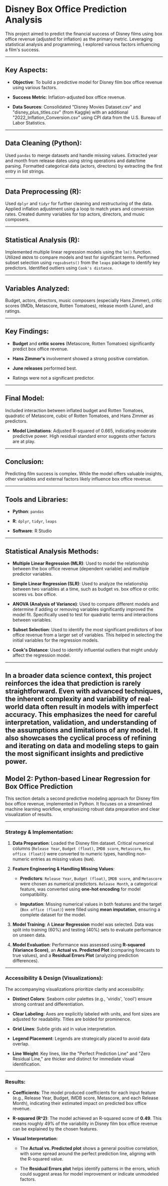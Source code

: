 # **Disney Box Office Prediction Analysis**

This project aimed to predict the financial success of Disney films using box office revenue (adjusted for inflation) as the primary metric. Leveraging statistical analysis and programming, I explored various factors influencing a film's success.

---

## **Key Aspects:**

* **Objective**: To build a predictive model for Disney film box office revenue using various factors.

* **Success Metric**: Inflation-adjusted box office revenue.

* **Data Sources**: Consolidated "Disney Movies Dataset.csv" and "disney_plus_titles.csv" (from Kaggle) with an additional "2022_Inflation_Conversion.csv" using CPI data from the U.S. Bureau of Labor Statistics.

---

## **Data Cleaning (Python):**

Used `pandas` to merge datasets and handle missing values. Extracted year and month from release dates using string operations and date/time parsing. Formatted categorical data (actors, directors) by extracting the first entry in list strings.

---

## **Data Preprocessing (R):**

Used `dplyr` and `tidyr` for further cleaning and restructuring of the data. Applied inflation adjustment using a loop to match years and conversion rates. Created dummy variables for top actors, directors, and music composers.

---

## **Statistical Analysis (R):**

Implemented multiple linear regression models using the `lm()` function. Utilized `ANOVA` to compare models and test for significant terms. Performed subset selection using `regsubsets()` from the `leaps` package to identify key predictors. Identified outliers using `Cook's distance`.

---

## **Variables Analyzed:**

Budget, actors, directors, music composers (especially Hans Zimmer), critic scores (IMDb, Metascore, Rotten Tomatoes), release month (June), and ratings.

---

## **Key Findings:**

* **Budget** and **critic scores** (Metascore, Rotten Tomatoes) significantly predict box office revenue.

* **Hans Zimmer's** involvement showed a strong positive correlation.

* **June releases** performed best.

* Ratings were not a significant predictor.

---

## **Final Model:**

Included interaction between inflated budget and Rotten Tomatoes, quadratic of Metascore, cubic of Rotten Tomatoes, and Hans Zimmer as predictors.

* **Model Limitations**: Adjusted R-squared of 0.665, indicating moderate predictive power. High residual standard error suggests other factors are at play.

---

## **Conclusion:**

Predicting film success is complex. While the model offers valuable insights, other variables and external factors likely influence box office revenue.

---

## **Tools and Libraries:**

* **Python**: `pandas`

* **R**: `dplyr`, `tidyr`, `leaps`

* **Software**: R Studio

---

## **Statistical Analysis Methods:**

* **Multiple Linear Regression (MLR)**: Used to model the relationship between the box office revenue (dependent variable) and multiple predictor variables.

* **Simple Linear Regression (SLR)**: Used to analyze the relationship between two variables at a time, such as budget vs. box office or critic scores vs. box office.

* **ANOVA (Analysis of Variance)**: Used to compare different models and determine if adding or removing variables significantly improved the model fit. Specifically used to test for quadratic terms and interactions between variables.

* **Subset Selection**: Used to identify the most significant predictors of box office revenue from a larger set of variables. This helped in selecting the initial variables for the regression models.

* **Cook's Distance**: Used to identify influential outliers that might unduly affect the regression model.

---

In a broader data science context, this project reinforces the idea that prediction is rarely straightforward. Even with advanced techniques, the inherent complexity and variability of real-world data often result in models with imperfect accuracy. This emphasizes the need for careful interpretation, validation, and understanding of the assumptions and limitations of any model. It also showcases the cyclical process of refining and iterating on data and modeling steps to gain the most significant insights and predictive power.
-----------------------------------------------------------------------------------------------------------------------------------------------------------------------
## **Model 2: Python-based Linear Regression for Box Office Prediction**

This section details a second predictive modeling approach for Disney film box office revenue, implemented in Python. It focuses on a streamlined machine learning workflow, emphasizing robust data preparation and clear visualization of results.

---

### **Strategy & Implementation:**

1.  **Data Preparation**: Loaded the Disney film dataset. Critical numerical columns (`Release Year`, `Budget (float)`, `IMDB score`, `Metascore`, `Box office (float)`) were converted to numeric types, handling non-numeric entries as missing values (`NaN`).

2.  **Feature Engineering & Handling Missing Values**:

    * **Predictors**: `Release Year`, `Budget (float)`, `IMDB score`, and `Metascore` were chosen as numerical predictors. `Release Month`, a categorical feature, was converted using **one-hot encoding** for model compatibility.

    * **Imputation**: Missing numerical values in both features and the target (`Box office (float)`) were filled using **mean imputation**, ensuring a complete dataset for the model.

3.  **Model Training**: A **Linear Regression** model was selected. Data was split into training (60%) and testing (40%) sets to evaluate performance on unseen data.

4.  **Model Evaluation**: Performance was assessed using **R-squared (Variance Score)**, an **Actual vs. Predicted Plot** (comparing forecasts to true values), and a **Residual Errors Plot** (analyzing prediction differences).

---

### **Accessibility & Design (Visualizations):**

The accompanying visualizations prioritize clarity and accessibility:

* **Distinct Colors**: Seaborn color palettes (e.g., 'viridis', 'cool') ensure strong contrast and differentiation.

* **Clear Labeling**: Axes are explicitly labeled with units, and font sizes are adjusted for readability. Titles are bolded for prominence.

* **Grid Lines**: Subtle grids aid in value interpretation.

* **Legend Placement**: Legends are strategically placed to avoid data overlap.

* **Line Weight**: Key lines, like the "Perfect Prediction Line" and "Zero Residual Line," are thicker and distinct for immediate visual identification.

---

### **Results:**

* **Coefficients**: The model produced coefficients for each input feature (e.g., Release Year, Budget, IMDB score, Metascore, and each Release Month), indicating their estimated impact on predicted box office revenue.

* **R-squared (R^2)**: The model achieved an R-squared score of **0.49**. This means roughly 49% of the variability in Disney film box office revenue can be explained by the chosen features.

* **Visual Interpretation**:

    * The **Actual vs. Predicted plot** shows a general positive correlation, with some spread around the perfect prediction line, aligning with the R-squared value.

    * The **Residual Errors plot** helps identify patterns in the errors, which could suggest areas for model improvement or indicate unmodeled factors.
